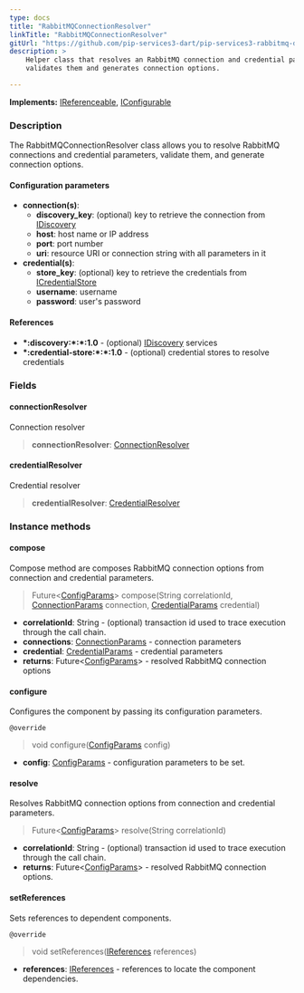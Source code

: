 ```yaml
---
type: docs
title: "RabbitMQConnectionResolver"
linkTitle: "RabbitMQConnectionResolver"
gitUrl: "https://github.com/pip-services3-dart/pip-services3-rabbitmq-dart"
description: >
    Helper class that resolves an RabbitMQ connection and credential parameters, 
    validates them and generates connection options.

---
```


**Implements:** [IReferenceable](../../../commons/refer/ireferenceable), [IConfigurable](../../../commons/config/iconfigurable)

### Description

The RabbitMQConnectionResolver class allows you to resolve RabbitMQ connections and credential parameters, validate them, and generate connection options.

#### Configuration parameters

- **connection(s)**:
    - **discovery_key**: (optional) key to retrieve the connection from [IDiscovery](../../../components/connect/idiscovery)
    - **host**: host name or IP address
    - **port**: port number
    - **uri**: resource URI or connection string with all parameters in it
- **credential(s)**:
    - **store_key**: (optional) key to retrieve the credentials from [ICredentialStore](../../../components/auth/icredential_store)
    - **username**: username
    - **password**: user's password

#### References

- **\*:discovery:\*:\*:1.0** - (optional) [IDiscovery](../../../components/connect/idiscovery) services
- **\*:credential-store:\*:\*:1.0** - (optional) credential stores to resolve credentials


### Fields

<span class="hide-title-link">

#### connectionResolver
Connection resolver
> **connectionResolver**: [ConnectionResolver](../../../components/connect/connection_resolver)

#### credentialResolver
Credential resolver
> **credentialResolver**: [CredentialResolver](../../../components/auth/credential_resolver)

</span>


### Instance methods

#### compose
Compose method are composes RabbitMQ connection options from connection and credential parameters.

> Future<[ConfigParams](../../../commons/config/config_params)> compose(String correlationId, [ConnectionParams](../../../components/connect/connection_params) connection, [CredentialParams](../../../components/auth/credential_params) credential)

- **correlationId**: String - (optional) transaction id used to trace execution through the call chain.
- **connections**: [ConnectionParams](../../../components/connect/connection_params) - connection parameters
- **credential**: [CredentialParams](../../../components/auth/credential_params) - credential parameters
- **returns**: Future<[ConfigParams](../../../commons/config/config_params)> - resolved RabbitMQ connection options


#### configure
Configures the component by passing its configuration parameters.

`@override`
> void configure([ConfigParams](../../../commons/config/config_params) config)

- **config**: [ConfigParams](../../../commons/config/config_params) - configuration parameters to be set.


#### resolve
Resolves RabbitMQ connection options from connection and credential parameters.

> Future<[ConfigParams](../../../commons/config/config_params)> resolve(String correlationId)

- **correlationId**: String - (optional) transaction id used to trace execution through the call chain.
- **returns**: Future<[ConfigParams](../../../commons/config/config_params)> - resolved RabbitMQ connection options.


#### setReferences
Sets references to dependent components.

`@override`
> void setReferences([IReferences](../../../commons/refer/ireferences) references)

- **references**: [IReferences](../../../commons/refer/ireferences) - references to locate the component dependencies.
